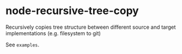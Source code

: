 node-recursive-tree-copy
========================

Recursively copies tree structure between different source and target implementations (e.g. filesystem to git)

See `examples`.
